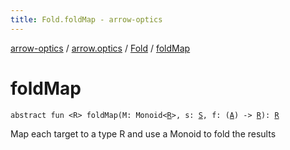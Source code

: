 ```yaml
---
title: Fold.foldMap - arrow-optics
---
```


[arrow-optics](../../index.html) / [arrow.optics](../index.html) / [Fold](index.html) / [foldMap](./fold-map.html)

# foldMap

`abstract fun <R> foldMap(M: Monoid<`[`R`](fold-map.html#R)`>, s: `[`S`](index.html#S)`, f: (`[`A`](index.html#A)`) -> `[`R`](fold-map.html#R)`): `[`R`](fold-map.html#R)

Map each target to a type R and use a Monoid to fold the results

